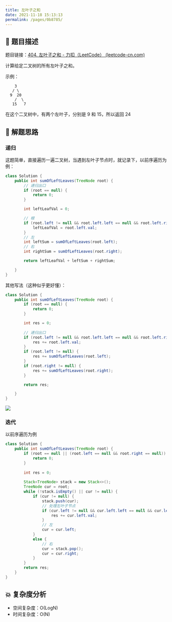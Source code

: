 ```yaml
---
title: 左叶子之和
date: 2021-11-18 15:13:13
permalink: /pages/0b8785/
---
```


## 📃 题目描述

题目链接：[404. 左叶子之和 - 力扣（LeetCode） (leetcode-cn.com)](https://leetcode-cn.com/problems/sum-of-left-leaves/)

计算给定二叉树的所有左叶子之和。

示例：

```
    3
   / \
  9  20
    /  \
   15   7
```

在这个二叉树中，有两个左叶子，分别是 9 和 15，所以返回 24

## 🔔 解题思路

### 递归

这题简单，直接遍历一遍二叉树，当遇到左叶子节点时，就记录下，以前序遍历为例：


```java
class Solution {
    public int sumOfLeftLeaves(TreeNode root) {
        // 递归出口
        if (root == null) {
            return 0;
        }

        int leftLeafVal = 0;

        // 根
        if (root.left != null && root.left.left == null && root.left.right == null) {
            leftLeafVal = root.left.val;
        }
        // 左
        int leftSum = sumOfLeftLeaves(root.left);
        // 右
        int rightSum = sumOfLeftLeaves(root.right);

        return leftLeafVal + leftSum + rightSum;

    }
}
```

其他写法（这种似乎更好懂）：

```java
class Solution {
    public int sumOfLeftLeaves(TreeNode root) {
        if (root == null) {
            return 0;
        }

        int res = 0;
        
        // 递归出口
        if (root.left != null && root.left.left == null && root.left.right == null) {
            res += root.left.val;
        }
        if (root.left != null) {
            res += sumOfLeftLeaves(root.left);
        }
        if (root.right != null) {
            res += sumOfLeftLeaves(root.right);
        }

        return res;

    }
}
```

![](https://gitee.com/veal98/images/raw/master/img/20211118152030.png)

### 迭代

以前序遍历为例

```java
class Solution {
    public int sumOfLeftLeaves(TreeNode root) {
        if (root == null || (root.left == null && root.right == null)) {
            return 0;
        }
		
        int res = 0;
        
        Stack<TreeNode> stack = new Stack<>();
        TreeNode cur = root;
        while (!stack.isEmpty() || cur != null) {
            if (cur != null) {
                stack.push(cur);
                // 处理左叶子节点
                if (cur.left != null && cur.left.left == null && cur.left.right == null) {
                    res += cur.left.val;
                }
                // 左
                cur = cur.left;
            }
            else {
                // 右
                cur = stack.pop();
                cur = cur.right;
            }
        }
        return res;
    }
}
```



## 💥 复杂度分析

- 空间复杂度：O(LogN)
- 时间复杂度：O(N)

